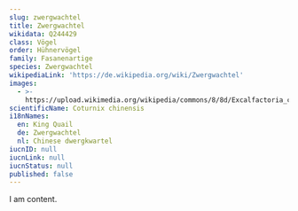```yaml
---
slug: zwergwachtel
title: Zwergwachtel
wikidata: Q244429
class: Vögel
order: Hühnervögel
family: Fasanenartige
species: Zwergwachtel
wikipediaLink: 'https://de.wikipedia.org/wiki/Zwergwachtel'
images:
  - >-
    https://upload.wikimedia.org/wikipedia/commons/8/8d/Excalfactoria_chinensis_(aka).jpg
scientificName: Coturnix chinensis
i18nNames:
  en: King Quail
  de: Zwergwachtel
  nl: Chinese dwergkwartel
iucnID: null
iucnLink: null
iucnStatus: null
published: false
---
```


I am content.
